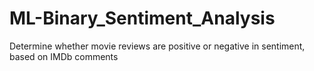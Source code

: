# ML-Binary_Sentiment_Analysis

Determine whether movie reviews are positive or negative in sentiment, based on IMDb comments
